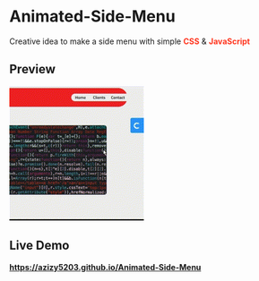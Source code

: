 # Animated-Side-Menu

Creative idea to make a side menu with simple <span style="color:#ff351e">**CSS**</span> & <span style="color:#ff351e">**JavaScript**<span>

## Preview

![preview](./preview.gif)

## Live Demo

**<https://azizy5203.github.io/Animated-Side-Menu>**
